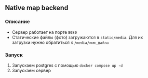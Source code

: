## Native map backend

### Описание
- Сервер работает на порте `8080`
- Статические файлы (фото) загружаются в `static/media`. Для их загрузки нужно обратиться к `/media/имя_файла` 

### Запуск
1. Запускаем postgres с помощью `docker compose up -d`
2. Запускаем сервер
